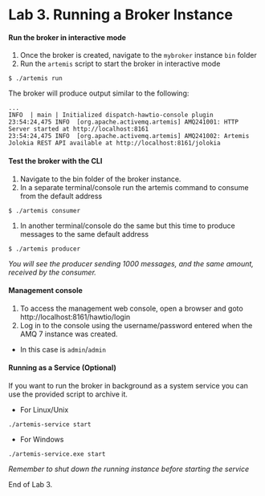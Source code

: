Lab 3. Running a Broker Instance
===
#### Run the broker in interactive mode
1. Once the broker is created, navigate to the `mybroker` instance `bin` folder
1. Run the `artemis` script to start the broker in interactive mode
```
$ ./artemis run
```
The broker will produce output similar to the following:
```
...
INFO  | main | Initialized dispatch-hawtio-console plugin
23:54:24,475 INFO  [org.apache.activemq.artemis] AMQ241001: HTTP Server started at http://localhost:8161
23:54:24,475 INFO  [org.apache.activemq.artemis] AMQ241002: Artemis Jolokia REST API available at http://localhost:8161/jolokia
```

#### Test the broker with the CLI
1. Navigate to the bin folder of the broker instance.
1. In a separate terminal/console run the artemis command to consume from the default address
```
$ ./artemis consumer
```
1. In another terminal/console do the same but this time to produce messages to the same default address
```
$ ./artemis producer
```
*You will see the producer sending 1000 messages, and the same amount, received by the consumer.*

#### Management console
1. To access the management web console, open a browser and goto http://localhost:8161/hawtio/login
1. Log in to the console using the username/password entered when the AMQ 7 instance was created.
 * In this case is `admin`/`admin`

#### Running as a Service (Optional)
If you want to run the broker in background as a system service you can use the provided script to archive it.

* For Linux/Unix
```
./artemis-service start
```
* For Windows
```
./artemis-service.exe start
```

*Remember to shut down the running instance before starting the service*

End of Lab 3.
